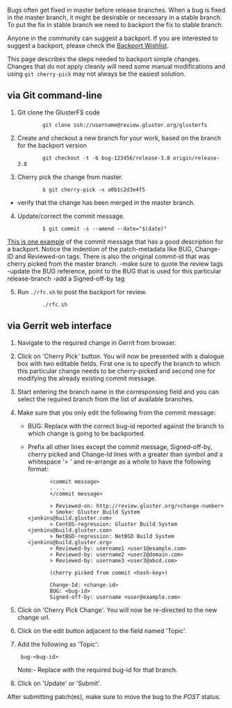 Bugs often get fixed in master before release branches. When a bug is
fixed in the master branch, it might be desirable or necessary in a
stable branch. To put the fix in stable branch we need to backport the
fix to stable branch.

Anyone in the community can suggest a backport. If you are interested to
suggest a backport, please check the [Backport
Wishlist](./Backport-Wishlist.md).

This page describes the steps needed to backport simple changes. Changes
that do not apply cleanly will need some manual modifications and using
`git cherry-pick` may not always be the easiest solution.

## via Git command-line
1.  Git clone the GlusterFS code

                git clone ssh://username@review.gluster.org/glusterfs

2.  Create and checkout a new branch for your work, based on the branch
    for the backport version

                git checkout -t -b bug-123456/release-3.8 origin/release-3.8

3.  Cherry pick the change from master.

                $ git cherry-pick -x a0b1c2d3e4f5
 -   verify that the change has been merged in the master branch.

4.  Update/correct the commit message.

                $ git commit -s --amend --date="$(date)"
[This is one example](https://github.com/gluster/glusterfs/commit/40407afb529f6e5fa2f79e9778c2f527122d75eb) of the commit message that has a good description for a backport. Notice the indention of the patch-metadata like BUG, Change-ID and Reviewed-on tags. There is also the original commit-id that was cherry picked from the master branch.
 -make sure to quote the review tags
 -update the BUG reference, point to the BUG that is used for this
particular release-branch
 -add a Signed-off-by tag

5.  Run `./rfc.sh` to post the backport for review.

                ./rfc.sh

## via Gerrit web interface
1. Navigate to the required change in Gerrit from browser.

2. Click on 'Cherry Pick' button. You will now be presented with a dialogue box with two editable fields. First
   one is to specify the branch to which this particular change needs to be
cherry-picked and second one for modifying the already existing commit message.

3. Start entering the branch name in the corresponsing field and you can select
   the required branch from the list of available branches.

4. Make sure that you only edit the following from the commit message:

   * BUG: Replace with the correct bug-id reported against the branch to which change is going to be backported.
   * Prefix all other lines except the commit message, Signed-off-by, cherry picked and Change-Id lines with a greater than symbol and a whitespace '> ' and re-arrange as a whole to have the following format:

                <commit message>
                . . .
                </commit message>

                > Reviewed-on: http://review.gluster.org/<change-number>
                > Smoke: Gluster Build System <jenkins@build.gluster.com>
                > CentOS-regression: Gluster Build System <jenkins@build.gluster.com>
                > NetBSD-regression: NetBSD Build System <jenkins@build.gluster.org>
                > Reviewed-by: username1 <user1@example.com>
                > Reviewed-by: username2 <user2@domain.com>
                > Reviewed-by: username3 <user3@abcd.com>

                (cherry picked from commit <hash-key>)

                Change-Id: <change-id>
                BUG: <bug-id>
                Signed-off-by: username <user@example.com>

5. Click on 'Cherry Pick Change'. You will now be re-directed to the new change url.

6. Click on the edit button adjacent to the field named 'Topic'.

7. Add the following as 'Topic':

        bug-<bug-id>
   Note:- Replace <bug-id> with the required bug-id for that branch.

8. Click on 'Update' or 'Submit'.

After submitting patch(es), make sure to move the bug to the *POST*
status.
